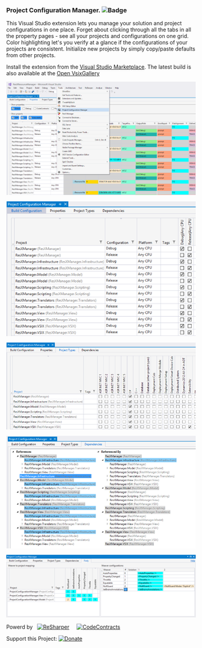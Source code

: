 ### Project Configuration Manager. ![Badge](https://tom-englert.visualstudio.com/_apis/public/build/definitions/75bf84d2-d359-404a-a712-07c9f693f635/5/badge)
This Visual Studio extension lets you manage your solution and project configurations in one place. 
Forget about clicking through all the tabs in all the property pages - see all your projects and configurations on one grid. 
Color highlighting let's you verify at a glance if the configurations of your projects are consistent. 
Initialize new projects by simply copy/paste defaults from other projects.

Install the extension from the [Visual Studio Marketplace](https://marketplace.visualstudio.com/items?itemName=TomEnglert.ProjectConfigurationManager).
The latest build is also available at the [Open VsixGallery](http://vsixgallery.com/extension/e31595c9-3e0c-4f5c-b35c-dd8d61e364d1/)

![Project Properties](Assets/SolutionToolsMenu.png)

![Build Configuration](Assets/BuildConfiguration.png)

![Build Configuration](Assets/ProjectTypes.png)

![Build Configuration](Assets/Dependencies.png)

![Build Configuration](Assets/Fody.png)

Powerd by&nbsp;&nbsp;&nbsp;<a href="http://www.jetbrains.com/resharper/"><img src="http://www.tom-englert.de/Images/icon_ReSharper.png" alt="ReSharper" width="64" height="64" /></a> &nbsp;&nbsp;&nbsp; <a href="http://research.microsoft.com/en-us/projects/contracts/"><img src="http://www.tom-englert.de/Images/codecontracts_sm.png" alt="CodeContracts" width="90" height="56" /></a>&nbsp;</p>
<p>Support this Project: <a href="https://www.paypal.com/cgi-bin/webscr?cmd=_s-xclick&hosted_button_id=BWDEHKZQF7KC4"><img style="border: none; margin-bottom: -6px;" title="Donate" src="https://www.paypalobjects.com/en_US/i/btn/btn_donate_SM.gif" alt="Donate" /></a></p>
